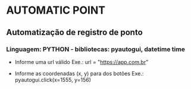 # AUTOMATIC POINT

## Automatização de registro de ponto 

### Linguagem: PYTHON - bibliotecas: pyautogui, datetime time

- Informe uma url válido
    Exe.: url = "https://app.com.br"

- Informe as coordenadas (x, y) para dos botões 
    Exe.: pyautogui.click(x=1555, y=156)


